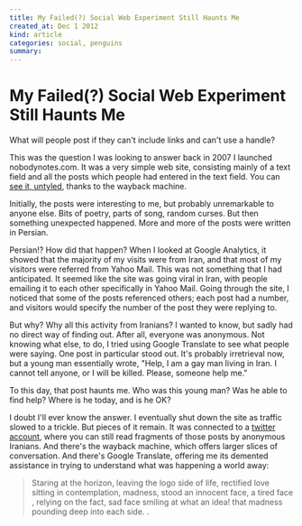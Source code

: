 ```yaml
---
title: My Failed(?) Social Web Experiment Still Haunts Me
created_at: Dec 1 2012
kind: article
categories: social, penguins
summary: 
---
```


# My Failed(?) Social Web Experiment Still Haunts Me

What will people post if they can't include links and can't use a handle?

This was the question I was looking to answer back in 2007 I launched
nobodynotes.com. It was a very simple web site, consisting mainly of a
text field and all the posts which people had entered in the text
field. You can
[see it, untyled](http://web.archive.org/web/20090402015728/http://nobodynotes.com/),
thanks to the wayback machine.

Initially, the posts were interesting to me, but probably unremarkable
to anyone else. Bits of poetry, parts of song, random curses. But then
something unexpected happened. More and more of the posts were written
in Persian.

Persian!? How did that happen? When I looked at Google Analytics, it
showed that the majority of my visits were from Iran, and that most of
my visitors were referred from Yahoo Mail. This was not something that
I had anticipated. It seemed like the site was going viral in Iran,
with people emailing it to each other specifically in Yahoo Mail.
Going through the site, I noticed that some of the posts referenced
others; each post had a number, and visitors would specify the number
of the post they were replying to. 

But why? Why all this activity from Iranians? I wanted to know, but
sadly had no direct way of finding out. After all, everyone was
anonymous. Not knowing what else, to do, I tried using Google
Translate to see what people were saying. One post in particular stood
out. It's probably irretrieval now, but a young man essentially wrote,
"Help, I am a gay man living in Iran. I cannot tell anyone, or I will
be killed. Please, someone help me."

To this day, that post haunts me. Who was this young man? Was he able
to find help? Where is he today, and is he OK?

I doubt I'll ever know the answer. I eventually shut down the site as
traffic slowed to a trickle. But pieces of it remain. It was connected
to a [twitter account](https://twitter.com/nobodynotes), where you can
still read fragments of those posts by anonymous Iranians. And there's
the wayback machine, which offers larger slices of conversation. And
there's Google Translate, offering me its demented assistance in
trying to understand what was happening a world away:

> Staring at the horizon, leaving the logo 
> side of life, rectified love 
> sitting in contemplation, madness, stood 
> an innocent face, a tired face 
> , relying on the fact, sad face smiling 
> at what an idea! 
> that madness pounding deep into each side. .
